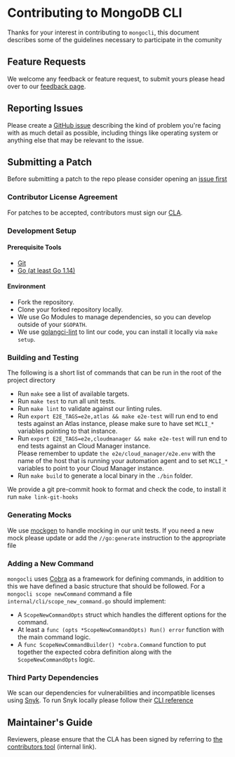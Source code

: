 # Contributing to MongoDB CLI

Thanks for your interest in contributing to `mongocli`, 
this document describes some of the guidelines necessary to participate in the comunity 

## Feature Requests

We welcome any feedback or feature request, to submit yours
please head over to our [feedback page](https://feedback.mongodb.com/). 
 
## Reporting Issues

Please create a [GitHub issue](https://github.com/mongodb/mongocli/issues) describing the kind of problem you're facing
with as much detail as possible, including things like operating system or anything else that may be relevant to the issue.

## Submitting a Patch

Before submitting a patch to the repo please consider opening an [issue first](#reporting-issues)

### Contributor License Agreement

For patches to be accepted, contributors must sign our [CLA](https://www.mongodb.com/legal/contributor-agreement).

### Development Setup

#### Prerequisite Tools 
- [Git](https://git-scm.com/)
- [Go (at least Go 1.14)](https://golang.org/dl/)

#### Environment
- Fork the repository.
- Clone your forked repository locally.
- We use Go Modules to manage dependencies, so you can develop outside of your `$GOPATH`.
- We use [golangci-lint](https://github.com/golangci/golangci-lint) to lint our code, you can install it locally via `make setup`.

### Building and Testing

The following is a short list of commands that can be run in the root of the project directory

- Run `make` see a list of available targets.
- Run `make test` to run all unit tests.
- Run `make lint` to validate against our linting rules.
- Run `export E2E_TAGS=e2e,atlas && make e2e-test` will run end to end tests against an Atlas instance,
  please make sure to have set `MCLI_*` variables pointing to that instance.
- Run `export E2E_TAGS=e2e,cloudmanager && make e2e-test` will run end to end tests against an Cloud Manager instance.<br />
  Please remember to update `the e2e/cloud_manager/e2e.env` with the name of the host that is running your automation agent and 
  to set `MCLI_*` variables to point to your Cloud Manager instance. 
- Run `make build` to generate a local binary in the `./bin` folder.

We provide a git pre-commit hook to format and check the code, to install it run `make link-git-hooks` 

### Generating Mocks

We use [mockgen](https://github.com/golang/mock) to handle mocking in our unit tests.
If you need a new mock please update or add the `//go:generate` instruction to the appropriate file 

### Adding a New Command

`mongocli` uses [Cobra](https://github.com/spf13/cobra) as a framework for defining commands,
in addition to this we have defined a basic structure that should be followed.
For a `mongocli scope newCommand` command a file `internal/cli/scope_new_command.go` should implement: 
- A `ScopeNewCommandOpts` struct which handles the different options for the command.
- At least a `func (opts *ScopeNewCommandOpts) Run() error` function with the main command logic.
- A `func ScopeNewCommandBuilder() *cobra.Command` function to put together the expected cobra definition along with the `ScopeNewCommandOpts` logic.

### Third Party Dependencies

We scan our dependencies for vulnerabilities and incompatible licenses using [Snyk](https://snyk.io/).
To run Snyk locally please follow their [CLI reference](https://support.snyk.io/hc/en-us/articles/360003812458-Getting-started-with-the-CLI) 

## Maintainer's Guide

Reviewers, please ensure that the CLA has been signed by referring to [the contributors tool](https://contributors.corp.mongodb.com/) (internal link).

